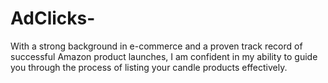 # AdClicks-
With a strong background in e-commerce and a proven track record of successful Amazon product launches, I am confident in my ability to guide you through the process of listing your candle products effectively. 
